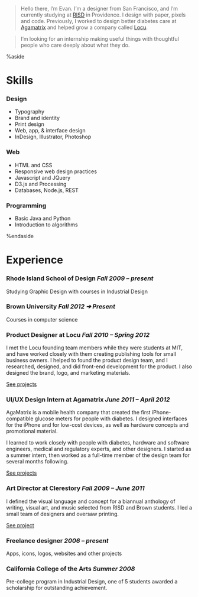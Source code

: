 <!-- <h2 style="font-size: 50px; font-family: 'apercumedium'; padding-bottom: 1.5rem">
	Hello there, I'm Evan. I'm a designer who likes to code.
</h2> -->

> Hello there, I’m Evan. I’m  a designer from San Francisco, and I’m currently studying at [RISD](//risd.edu) in Providence. I design with paper, pixels and code. Previously, I worked to design better diabetes care at <a href="/#/agamatrix" data-item-link="agamatrix">Agamatrix</a> and helped grow a company called <a href="/#/locu" data-item-link="locu">Locu</a>.

> I’m looking for an internship making useful things with thoughtful people who care deeply about what they do.

<!-- > Hello there, I’m Evan. I design, code, and make things. I’m currently studying at [RISD](//risd.edu). I worked to design better diabetes care at <a href="/#/agamatrix" data-item-link="agamatrix">Agamatrix</a> and helped build a company called <a href="/#/locu" data-item-link="locu">Locu</a>.

>  View my [résumé](//) or say <a class="at" href="mailto:hi@evn.io"> hi @ evanbrooks.co<span class="copy-wrapper"><span class="copy btn" id="copybtn" data-clipboard-text="hi@evn.io"><i>copied ✔</i> copy </span></span></a> -->

<!-- 

%aside

# Friends

- [Annie Wu](//anniewu.net/) *Product Design*
- [Andrea Nguyen](//andrealikes.to/) *Graphic Design*
- [Daisy Sun](//daisy-sun.com) *Product Design*
- [Isaac Blankensmith](//isaacblankensmith.com) *Product Design*
- [Mary Tao](//marytaodesign.com/) *Graphic Design*
- [Tabitha Yong](//tabithayong.com/) *Graphic Design*
- [Tori Hinn](//vhinn.com) *Graphic Design*
- [Victoria Rushton](//victoriarushton.com) *Lettering, illustration, and design*
 
%endaside
 -->


%aside


# Skills

### Design

- Typography
- Brand and identity
- Print design
- Web, app, & interface design
- InDesign, Illustrator, Photoshop

### Web

- HTML and CSS
- Responsive web design practices
- Javascript and JQuery
- D3.js and Processing
- Databases, Node.js, REST

### Programming

- Basic Java and Python
- Introduction to algorithms

%endaside



# Experience

### Rhode Island School of Design *Fall 2009 – present* 

Studying Graphic Design with courses in Industrial Design

### Brown University *Fall 2012 &#10132; Present* 

Courses in computer science


### Product Designer at Locu *Fall 2010 – Spring 2012*

I met the Locu founding team members while they were students at MIT, and have worked closely with them creating publishing tools for small business owners. I helped to found the product design team, and I researched, designed, and did front-end development for the product. I also designed the brand, logo, and marketing materials.

<a href="#" data-item-link="locu">See projects</a>

### UI/UX Design Intern at Agamatrix *June 2011 – April 2012*

AgaMatrix is a mobile health company that created the first iPhone-compatible glucose meters for people with diabetes. I designed interfaces for the iPhone and for low-cost devices, as well as hardware concepts and promotional material.

I learned to work closely with people with diabetes, hardware and software engineers, medical and regulatory experts, and other designers. I started as a summer intern, then worked as a full-time member of the design team for several months following.

<a href="#" data-item-link="agamatrix">See projects</a>

### Art Director at Clerestory *Fall 2009 – June 2011*

I defined the visual language and concept for a biannual  anthology of writing, visual art, and music selected from RISD and Brown students. I led a small team of designers and oversaw printing.

<a href="#" data-item-link="clerestory">See project</a>

### Freelance designer *2006 – present*

Apps, icons, logos, websites and other projects

### California College of the Arts *Summer 2008*

Pre-college program in Industrial Design, one of 5 students awarded a scholarship for outstanding achievement.



<!-- 


<script>
	// Load zeroclip here to support copying
	// the email address instead of using the mailto:
	var clip;
	if (typeof clip == "undefined") {
		ZeroClipboard.setDefaults({moviePath: "/js/zeroclip.swf"});
		clip = new ZeroClipboard();
	}
	var btn = $("#copybtn");

	// Because we're in a different scrolling context we need to move the zeroclipboard's flash movie from the end of the DOM
	var flash = $("#global-zeroclipboard-html-bridge").remove();
	flash = $(flash).removeAttr("style").css({
		"position": "absolute",
		"width": 20 + btn.width() + "px",
		"height": btn.height() + "px",
		"z-index": 999
	});
	// insert it right before our button
	btn.before(flash); 

	clip.on( 'load', function(client) {
		setTimeout(function(){
			clip.setText(btn.attr("data-clipboard-text")); // set the text after loaded
		 	btn.parent().addClass("loaded"); // button won't display until loaded
		 	$(".copy-wrapper").on("click", function(e) {
				e.preventDefault();
			});
		}, 200);
	});

	clip.on( 'complete', function(client, args) {
		// Show the indicator
		btn.parent().addClass("done")
		setTimeout(function(){
			// Hide the indicator after 4s
			btn.parent().removeClass("done")
		}, 4000);
	});
</script>
 -->